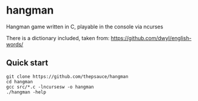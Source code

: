 # hangman
Hangman game written in C, playable in the console via ncurses

There is a dictionary included, taken from: https://github.com/dwyl/english-words/

## Quick start
```
git clone https://github.com/thepsauce/hangman
cd hangman
gcc src/*.c -lncursesw -o hangman
./hangman -help
```
